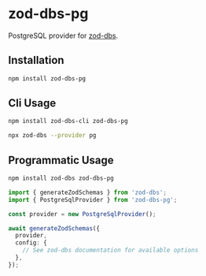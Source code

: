 # zod-dbs-pg

PostgreSQL provider for [zod-dbs](https://github.com/msolvaag/zod-dbs).

## Installation

```bash
npm install zod-dbs-pg
```

## Cli Usage

```bash
npm install zod-dbs-cli zod-dbs-pg

npx zod-dbs --provider pg
```

## Programmatic Usage

```bash
npm install zod-dbs zod-dbs-pg
```

```ts
import { generateZodSchemas } from 'zod-dbs';
import { PostgreSqlProvider } from 'zod-dbs-pg';

const provider = new PostgreSqlProvider();

await generateZodSchemas({
  provider,
  config: {
    // See zod-dbs documentation for available options
  },
});
```
